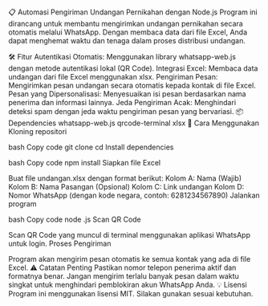 📋 Automasi Pengiriman Undangan Pernikahan dengan Node.js
Program ini dirancang untuk membantu mengirimkan undangan pernikahan secara otomatis melalui WhatsApp. Dengan membaca data dari file Excel, Anda dapat menghemat waktu dan tenaga dalam proses distribusi undangan.

🛠️ Fitur
Autentikasi Otomatis: Menggunakan library whatsapp-web.js dengan metode autentikasi lokal (QR Code).
Integrasi Excel: Membaca data undangan dari file Excel menggunakan xlsx.
Pengiriman Pesan: Mengirimkan pesan undangan secara otomatis kepada kontak di file Excel.
Pesan yang Dipersonalisasi: Menyesuaikan isi pesan berdasarkan nama penerima dan informasi lainnya.
Jeda Pengiriman Acak: Menghindari deteksi spam dengan jeda waktu pengiriman pesan yang bervariasi.
📦 Dependencies
whatsapp-web.js
qrcode-terminal
xlsx
🚀 Cara Menggunakan
Kloning repositori

bash
Copy code
git clone <repository-url>
cd <repository-folder>
Install dependencies

bash
Copy code
npm install
Siapkan file Excel

Buat file undangan.xlsx dengan format berikut:
Kolom A: Nama (Wajib)
Kolom B: Nama Pasangan (Opsional)
Kolom C: Link undangan
Kolom D: Nomor WhatsApp (dengan kode negara, contoh: 6281234567890)
Jalankan program

bash
Copy code
node <script-name>.js
Scan QR Code

Scan QR Code yang muncul di terminal menggunakan aplikasi WhatsApp untuk login.
Proses Pengiriman

Program akan mengirim pesan otomatis ke semua kontak yang ada di file Excel.
⚠️ Catatan Penting
Pastikan nomor telepon penerima aktif dan formatnya benar.
Jangan mengirim terlalu banyak pesan dalam waktu singkat untuk menghindari pemblokiran akun WhatsApp Anda.
💡 Lisensi
Program ini menggunakan lisensi MIT. Silakan gunakan sesuai kebutuhan.
